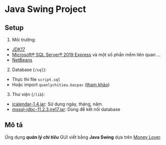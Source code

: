# Java Swing Project
## Setup
1. Môi trường:
- [JDK17](https://www.oracle.com/java/technologies/javase/jdk17-archive-downloads.html)
- [Microsoft® SQL Server® 2019 Express](https://www.microsoft.com/en-us/download/details.aspx?id=101064) và một số phần mềm liên quan ...
- [NetBeans](https://netbeans.apache.org/front/main/download/index.html)
2. Database (`/sql`):
- Thực thi file `script.sql`
- Hoặc import `quanlychitieu.bacpac` ([tham khảo](https://www.youtube.com/watch?v=34DQIR577m4&t=126s))
3. Thư viện (`/lib`):
- [jcalendar-1.4.jar](https://toedter.com/jcalendar/): Sử dụng ngày, tháng, năm.
- [mssql-jdbc-11.2.3.jre17.jar](https://learn.microsoft.com/en-us/sql/connect/jdbc/microsoft-jdbc-driver-for-sql-server-support-matrix?view=sql-server-ver16&source=recommendations): Dùng để kết nối database
## Mô tả
Ứng dụng ***quản lý chi tiêu*** GUI viết bằng **Java Swing** dựa trên [Money Lover](https://moneylover.me/vi/).